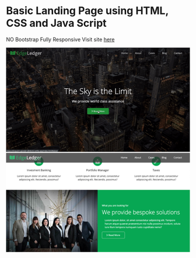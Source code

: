 # Basic Landing Page using HTML, CSS and Java Script
NO Bootstrap
Fully Responsive
Visit site [here](https://eloquent-goodall-d84b33.netlify.app/)


![](images/weblp.gif)
![](images/cap2.png)
